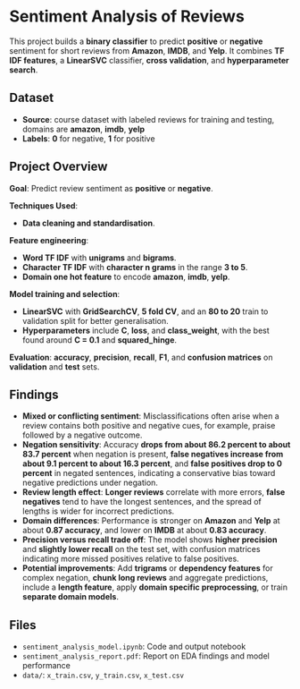 # Sentiment Analysis of Reviews

This project builds a **binary classifier** to predict **positive** or **negative** sentiment for short reviews from **Amazon**, **IMDB**, and **Yelp**. It combines **TF IDF features**, a **LinearSVC** classifier, **cross validation**, and **hyperparameter search**.

## Dataset
- **Source**: course dataset with labeled reviews for training and testing, domains are **amazon**, **imdb**, **yelp**
- **Labels**: **0** for negative, **1** for positive

## Project Overview

**Goal**: Predict review sentiment as **positive** or **negative**.

**Techniques Used**:
- **Data cleaning and standardisation**.

**Feature engineering**:
- **Word TF IDF** with **unigrams** and **bigrams**.
- **Character TF IDF** with **character n grams** in the range **3 to 5**.
- **Domain one hot feature** to encode **amazon**, **imdb**, **yelp**.

**Model training and selection**:
- **LinearSVC** with **GridSearchCV**, **5 fold CV**, and an **80 to 20** train to validation split for better generalisation.
- **Hyperparameters** include **C**, **loss**, and **class_weight**, with the best found around **C = 0.1** and **squared_hinge**.

**Evaluation**: **accuracy**, **precision**, **recall**, **F1**, and **confusion matrices** on **validation** and **test** sets.

## Findings

- **Mixed or conflicting sentiment**: Misclassifications often arise when a review contains both positive and negative cues, for example, praise followed by a negative outcome.
- **Negation sensitivity**: Accuracy **drops from about 86.2 percent to about 83.7 percent** when negation is present, **false negatives increase from about 9.1 percent to about 16.3 percent**, and **false positives drop to 0 percent** in negated sentences, indicating a conservative bias toward negative predictions under negation.
- **Review length effect**: **Longer reviews** correlate with more errors, **false negatives** tend to have the longest sentences, and the spread of lengths is wider for incorrect predictions.
- **Domain differences**: Performance is stronger on **Amazon** and **Yelp** at about **0.87 accuracy**, and lower on **IMDB** at about **0.83 accuracy**.
- **Precision versus recall trade off**: The model shows **higher precision** and **slightly lower recall** on the test set, with confusion matrices indicating more missed positives relative to false positives.
- **Potential improvements**: Add **trigrams** or **dependency features** for complex negation, **chunk long reviews** and aggregate predictions, include a **length feature**, apply **domain specific preprocessing**, or train **separate domain models**.

## Files
- `sentiment_analysis_model.ipynb`: Code and output notebook
- `sentiment_analysis_report.pdf`: Report on EDA findings and model performance
- `data/`: `x_train.csv`, `y_train.csv`, `x_test.csv` 
